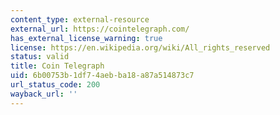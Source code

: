 ```yaml
---
content_type: external-resource
external_url: https://cointelegraph.com/
has_external_license_warning: true
license: https://en.wikipedia.org/wiki/All_rights_reserved
status: valid
title: Coin Telegraph
uid: 6b00753b-1df7-4aeb-ba18-a87a514873c7
url_status_code: 200
wayback_url: ''
---
```

